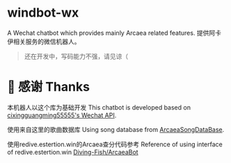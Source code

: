 # windbot-wx

A Wechat chatbot which provides mainly Arcaea related features.
提供阿卡伊相关服务的微信机器人。
> 还在开发中，写码能力不强，请见谅（

# :gift_heart: 感谢 Thanks

本机器人以这个库为基础开发 This chatbot is developed based on [cixingguangming55555's Wechat API](https://github.com/cixingguangming55555/wechat-bot).

使用来自这里的歌曲数据库 Using song database from [ArcaeaSongDataBase](https://github.com/Arcaea-Infinity/ArcaeaSongDatabase).

使用redive.estertion.win的Arcaea查分代码参考 Reference of using interface of redive.estertion.win [Diving-Fish/ArcaeaBot](https://github.com/Diving-Fish/ArcaeaBot)

